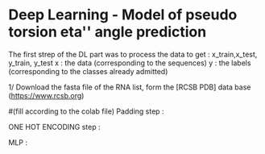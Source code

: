 # Deep Learning - Model of pseudo torsion eta'' angle prediction

The first strep of the DL part was to process the data to get : x_train,x_test, y_train, y_test
x : the data (corresponding to the sequences)
y : the labels (corresponding to the classes already admitted) 

1/ Download the fasta file of the RNA list, form the [RCSB PDB] data base (https://www.rcsb.org)


#(fill according to the colab file)
Padding step : 

ONE HOT ENCODING step : 

MLP :
